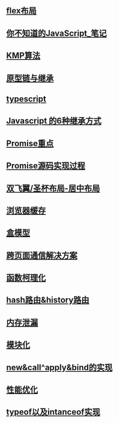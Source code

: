 <!--
 * @Date: 2020-06-10 15:26:10
 * @Author: LYoSoo
 * @LastEditors: LYoSoo
 * @LastEditTime: 2021-05-10 14:58:03
--> 


<!-- ## [regex正则表达式](/regex) -->
## [flex布局](/flex)

## [你不知道的JavaScript_笔记](/JavaScript_note)

## [KMP算法](/kmp-algorithm)

## [原型链与继承](/prototype)

## [typescript](/typescript)

## [Javascript 的6种继承方式](/inherit)

## [Promise重点](/promise)

## [Promise源码实现过程](/promise-code)

## [双飞翼/圣杯布局-居中布局](/layout)

## [浏览器缓存](/borwser-cache)

## [盒模型](/box-content)

## [跨页面通信解决方案](/cross-page-communication)

## [函数柯理化](/curry)

## [hash路由&history路由](/hash-router&history-router)

## [内存泄漏](/memory-leak)

## [模块化](/module)

## [new&call^apply&bind的实现](/new&call^apply&bind)

## [性能优化](/performance-optimization)

## [typeof以及intanceof实现](/typeof&intanceof)